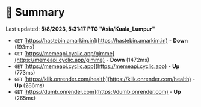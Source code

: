 # 📖 Summary
Last updated: **5/8/2023, 5:31:17 PTG "Asia/Kuala_Lumpur"**

- `GET` [https://hastebin.amarkim.in](https://hastebin.amarkim.in) - **Down** (193ms)
- `GET` [https://memeapi.cyclic.app/gimme](https://memeapi.cyclic.app/gimme) - **Down** (1472ms)
- `GET` [https://memeapi.cyclic.app](https://memeapi.cyclic.app) - **Up** (773ms)
- `GET` [https://klik.onrender.com/health](https://klik.onrender.com/health) - **Up** (286ms)
- `GET` [https://dumb.onrender.com](https://dumb.onrender.com) - **Up** (265ms)
